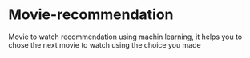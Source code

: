 # Movie-recommendation
Movie to watch recommendation using machin learning, it helps you to chose the next movie to watch using the choice you made
